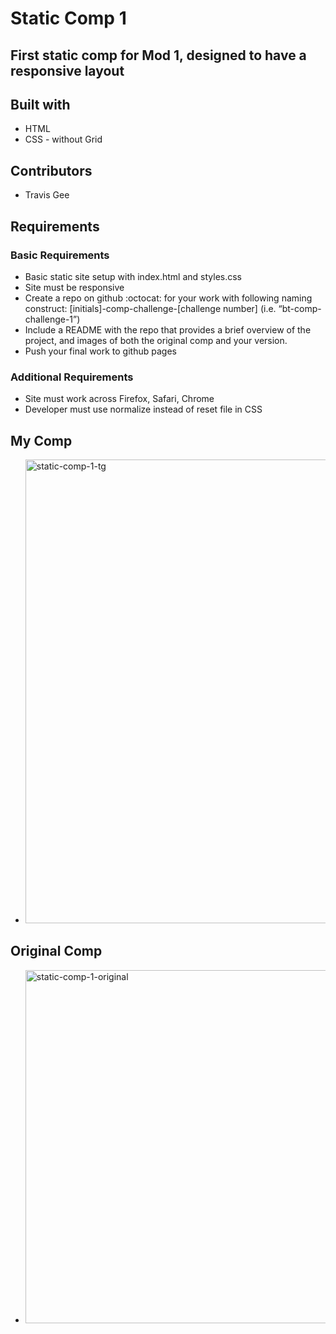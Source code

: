 # Static Comp 1
## First static comp for Mod 1, designed to have a responsive layout 
## Built with
* HTML
* CSS - without Grid
## Contributors
* Travis Gee
## Requirements
### Basic Requirements
* Basic static site setup with index.html and styles.css
* Site must be responsive
* Create a repo on github :octocat: for your work with following naming construct: [initials]-comp-challenge-[challenge number] (i.e. “bt-comp-challenge-1”)
* Include a README with the repo that provides a brief overview of the project, and images of both the original comp and your version.
* Push your final work to github pages
### Additional Requirements
* Site must work across Firefox, Safari, Chrome
* Developer must use normalize instead of reset file in CSS
## My Comp
* <img width="742" alt="static-comp-1-tg" src="https://user-images.githubusercontent.com/39391585/47091944-24cd0f00-d1e3-11e8-878a-a1153943cc82.png">
## Original Comp
* <img width="565" alt="static-comp-1-original" src="https://user-images.githubusercontent.com/39391585/47091945-2565a580-d1e3-11e8-831a-d52e494cc669.png">
